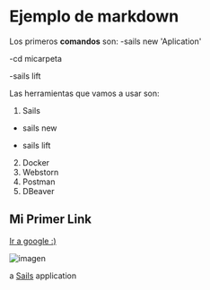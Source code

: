 # Ejemplo de markdown

Los primeros **comandos** son:
-sails new 'Aplication'

-cd micarpeta

-sails lift

Las herramientas que vamos a usar son: 

1. Sails
  * sails new
  - sails lift

2. Docker
3. Webstorn
4. Postman
5. DBeaver


## Mi Primer Link

[Ir a google :)](https://www.google.com)

![imagen](https://assets-cdn.github.com/images/modules/open_graph/github-octocat.png "GitHub")






a [Sails](http://sailsjs.org) application
